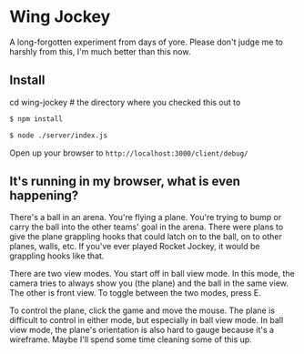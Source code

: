 # Wing Jockey

A long-forgotten experiment from days of yore. Please don't judge me to harshly from this, I'm much better than this now.

## Install

cd wing-jockey # the directory where you checked this out to

```bash
$ npm install

$ node ./server/index.js
```

Open up your browser to ```http://localhost:3000/client/debug/```

## It's running in my browser, what is even happening?

There's a ball in an arena. You're flying a plane. You're trying to bump or carry the ball into the other teams' goal in the arena. There were plans to give the plane grappling hooks that could latch on to the ball, on to other planes, walls, etc. If you've ever played Rocket Jockey, it would be grappling hooks like that.

There are two view modes. You start off in ball view mode. In this mode, the camera tries to always show you (the plane) and the ball in the same view. The other is front view. To toggle between the two modes, press E.

To control the plane, click the game and move the mouse. The plane is difficult to control in either mode, but especially in ball view mode. In ball view mode, the plane's orientation is also hard to gauge because it's a wireframe. Maybe I'll spend some time cleaning some of this up.
